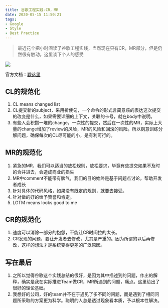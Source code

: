 ```yaml
---
title: 谷歌工程实践-CR，MR
date: 2020-05-15 11:50:21
tags:
- Google
- Style
- Best Practice
---
```

> 最近花个把小时阅读了谷歌工程实践，当然现在只有CR，MR部分，但是仍然很有触动。这里谈下个人的感受


![](http://static.1991421.cn/2020/2020-05-15-115215.jpeg)

官方文档：[戳这里](https://github.com/google/eng-practices)

## CL的规范化

1. CL means changed list
2. CL提交新的subject，采用祈使句，一个命令的形式言简意赅的表达这次提交的改变是什么，如果需要详细的上下文，关联的卡号，就在body中说明。
3. 有些人会积攒一堆的change，一次性的提交，然后在一次性的MR，实际上大量的change增加了review的风险，MR的风险和回滚的风险。所以刻意训练分解问题，确保每次的CL尽可能的小，是有利可行的。


## MR的规范化
1. 紧急的MR，我们可以适当的放松规则，放松要求，毕竟有些提交如果不及时的合并进去，会造成商业的损失
2. MR中comment不能带有脾气，我们的目的始终是基于问题点讨论，帮助开发者成长
3. 针对具体的代码风格，如果没有既定的规则，就要去接受。
4. 针对做的好的给予赞誉和肯定。
5. LGTM means looks good to me

## CR的规范化
1. 速度可以消除一部分的抱怨，不能让CR时间拉的太长。
2. CR发现的问题，要让开发者去修改，尤其是严重的。因为所谓的以后再修改，这样的想法才是系统变得更差的广泛原因。


## 写在最后

1. 之所以觉得谷歌这个实践总结的很好，是因为其中描述到的问题，作出的解释，确实是我在实际推进Team做CR，MR所遇到的问题，痛点。这里给出了很好的理论基础。
2. 我想好的公司，好的team并不在于遇见了多不同的问题，而是遇到了相同问题所采取的方案更为科学。聪明的人总是透过现象看本质，予以根本性解决。

